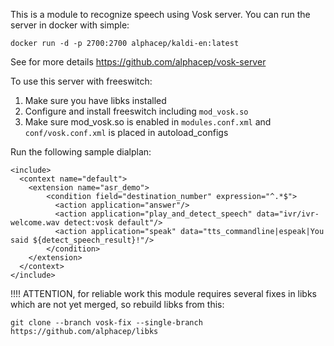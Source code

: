 This is a module to recognize speech using Vosk server. You can run the server in docker with simple:

```
docker run -d -p 2700:2700 alphacep/kaldi-en:latest
```

See for more details https://github.com/alphacep/vosk-server

To use this server with freeswitch:

  1. Make sure you have libks installed
  1. Configure and install freeswitch including `mod_vosk.so`
  1. Make sure mod_vosk.so is enabled in `modules.conf.xml` and `conf/vosk.conf.xml` is placed in autoload_configs

Run the following sample dialplan:

```
<include>
  <context name="default">
    <extension name="asr_demo">
        <condition field="destination_number" expression="^.*$">
          <action application="answer"/>
          <action application="play_and_detect_speech" data="ivr/ivr-welcome.wav detect:vosk default"/>
          <action application="speak" data="tts_commandline|espeak|You said ${detect_speech_result}!"/>
        </condition>
    </extension>
  </context>
</include>
```

!!!! ATTENTION, for reliable work this module requires several fixes in libks which are not yet merged, so rebuild libks from this:

```
git clone --branch vosk-fix --single-branch https://github.com/alphacep/libks
```

